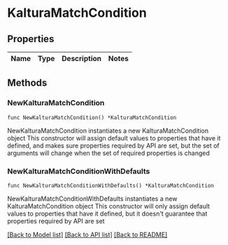 # KalturaMatchCondition

## Properties

Name | Type | Description | Notes
------------ | ------------- | ------------- | -------------

## Methods

### NewKalturaMatchCondition

`func NewKalturaMatchCondition() *KalturaMatchCondition`

NewKalturaMatchCondition instantiates a new KalturaMatchCondition object
This constructor will assign default values to properties that have it defined,
and makes sure properties required by API are set, but the set of arguments
will change when the set of required properties is changed

### NewKalturaMatchConditionWithDefaults

`func NewKalturaMatchConditionWithDefaults() *KalturaMatchCondition`

NewKalturaMatchConditionWithDefaults instantiates a new KalturaMatchCondition object
This constructor will only assign default values to properties that have it defined,
but it doesn't guarantee that properties required by API are set


[[Back to Model list]](../README.md#documentation-for-models) [[Back to API list]](../README.md#documentation-for-api-endpoints) [[Back to README]](../README.md)


